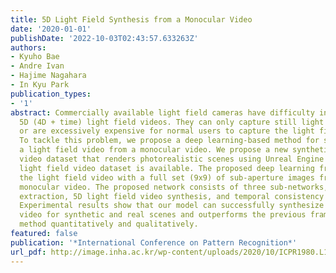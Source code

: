 ```yaml
---
title: 5D Light Field Synthesis from a Monocular Video
date: '2020-01-01'
publishDate: '2022-10-03T02:43:57.633263Z'
authors:
- Kyuho Bae
- Andre Ivan
- Hajime Nagahara
- In Kyu Park
publication_types:
- '1'
abstract: Commercially available light field cameras have difficulty in capturing
  5D (4D + time) light field videos. They can only capture still light field images
  or are excessively expensive for normal users to capture the light field video.
  To tackle this problem, we propose a deep learning-based method for synthesizing
  a light field video from a monocular video. We propose a new synthetic light field
  video dataset that renders photorealistic scenes using Unreal Engine because no
  light field video dataset is available. The proposed deep learning framework synthesizes
  the light field video with a full set (9x9) of sub-aperture images from a normal
  monocular video. The proposed network consists of three sub-networks, namely, feature
  extraction, 5D light field video synthesis, and temporal consistency refinement.
  Experimental results show that our model can successfully synthesize the light field
  video for synthetic and real scenes and outperforms the previous frame-by-frame
  method quantitatively and qualitatively.
featured: false
publication: '*International Conference on Pattern Recognition*'
url_pdf: http://image.inha.ac.kr/wp-content/uploads/2020/10/ICPR1980.L1u63.pdf
---
```


